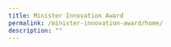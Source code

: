```yaml
---
title: Minister Innovation Award
permalink: /minister-innovation-award/home/
description: ""
---
```

